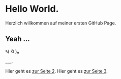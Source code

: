 # Hello World.

Herzlich willkommen auf meiner ersten GitHub Page.

## Yeah ...

٩( ᐛ )و

___. 

Hier geht es [zur Seite 2](Seite2). 
Hier geht es [zur Seite 3](Seite3). 
